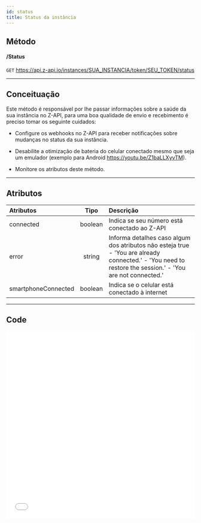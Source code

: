 ```yaml
---
id: status
title: Status da instância
---
```


## Método

#### /Status

`GET` https://api.z-api.io/instances/SUA_INSTANCIA/token/SEU_TOKEN/status

---

## Conceituação

Este método é responsável por lhe passar informações sobre a saúde da sua instância no Z-API, para uma boa qualidade de envio e recebimento é preciso tomar os seguinte cuidados:

- Configure os webhooks no Z-API para receber notificações sobre mudanças no status da sua instância.

- Desabilite a otimização de bateria do celular conectado mesmo que seja um emulador (exemplo para Android https://youtu.be/Z1baLLXyvTM).

- Monitore os atributos deste método.

---

## Atributos

| Atributos | Tipo | Descrição |
| :-- | :-: | :-- |
| connected | boolean | Indica se seu número está conectado ao Z-API |
| error | string | Informa detalhes caso algum dos atributos não esteja true - 'You are already connected.' - 'You need to restore the session.' - 'You are not connected.' |
| smartphoneConnected | boolean | Indica se o celular está conectado à internet |

---

## Code

<iframe src="//api.apiembed.com/?source=https://raw.githubusercontent.com/Z-API/z-api-docs/main/json-examples/instance-status.json&targets=all" frameborder="0" scrolling="no" width="100%" height="500px" seamless></iframe>
